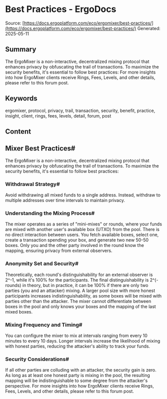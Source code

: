 # Best Practices - ErgoDocs
Source: [https://docs.ergoplatform.com/eco/ergomixer/best-practices/](https://docs.ergoplatform.com/eco/ergomixer/best-practices/)
Generated: 2025-05-11

## Summary
The ErgoMixer is a non-interactive, decentralized mixing protocol that enhances privacy by obfuscating the trail of transactions. To maximize the security benefits, it's essential to follow best practices: For more insights into how ErgoMixer clients receive Rings, Fees, Levels, and other details, please refer to this forum post.

## Keywords
ergomixer, protocol, privacy, trail, transaction, security, benefit, practice, insight, client, rings, fees, levels, detail, forum, post

## Content
## Mixer Best Practices#
The ErgoMixer is a non-interactive, decentralized mixing protocol that enhances privacy by obfuscating the trail of transactions. To maximize the security benefits, it's essential to follow best practices:

### Withdrawal Strategy#
Avoid withdrawing all mixed funds to a single address. Instead, withdraw to multiple addresses over time intervals to maintain privacy.

### Understanding the Mixing Process#
The mixer operates as a series of "mini-mixes" or rounds, where your funds are mixed with another user's available box (UTXO) from the pool.
There is no direct interaction between users. You fetch available boxes, select one, create a transaction spending your box, and generate two new 50-50 boxes.
Only you and the other party involved in the round know the mapping, ensuring privacy from external observers.

### Anonymity Set and Security#
Theoretically, each round's distinguishability for an external observer is 2^-1, while it's 100% for the participants.
The final distinguishability is 2^(-rounds) in theory, but in practice, it can be 100% if there are only two parties (you and an attacker) mixing.
A larger pool size with more honest participants increases indistinguishability, as some boxes will be mixed with parties other than the attacker.
The mixer cannot differentiate between boxes in the pool and only knows your boxes and the mapping of the last mixed boxes.

### Mixing Frequency and Timing#
You can configure the mixer to mix at intervals ranging from every 10 minutes to every 10 days.
Longer intervals increase the likelihood of mixing with honest parties, reducing the attacker's ability to track your funds.

### Security Considerations#
If all other parties are colluding with an attacker, the security gain is zero.
As long as at least one honest party is mixing in the pool, the resulting mapping will be indistinguishable to some degree from the attacker's perspective.
For more insights into how ErgoMixer clients receive Rings, Fees, Levels, and other details, please refer to this forum post.
